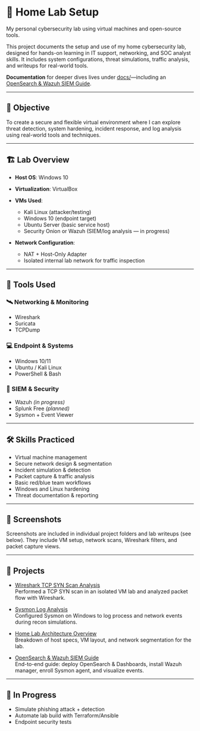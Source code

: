 # 🧪 Home Lab Setup

My personal cybersecurity lab using virtual machines and open-source tools.

This project documents the setup and use of my home cybersecurity lab, designed for hands-on learning in IT support, networking, and SOC analyst skills. It includes system configurations, threat simulations, traffic analysis, and writeups for real-world tools.

**Documentation** for deeper dives lives under [docs/](./docs/)—including an [OpenSearch & Wazuh SIEM Guide](./docs/OpenSearch-Wazuh-SIEM-Guide.md).

---

## 🎯 Objective

To create a secure and flexible virtual environment where I can explore threat detection, system hardening, incident response, and log analysis using real-world tools and techniques.

---

## 🏗️ Lab Overview

- **Host OS**: Windows 10  
- **Virtualization**: VirtualBox  
- **VMs Used**:
  - Kali Linux (attacker/testing)
  - Windows 10 (endpoint target)
  - Ubuntu Server (basic service host)
  - Security Onion or Wazuh (SIEM/log analysis — in progress)

- **Network Configuration**:
  - NAT + Host-Only Adapter
  - Isolated internal lab network for traffic inspection

---

## 🧰 Tools Used

### 🛰️ Networking & Monitoring  
- Wireshark  
- Suricata  
- TCPDump  

### 💻 Endpoint & Systems  
- Windows 10/11  
- Ubuntu / Kali Linux  
- PowerShell & Bash  

### 🔐 SIEM & Security  
- Wazuh *(in progress)*  
- Splunk Free *(planned)*  
- Sysmon + Event Viewer

---

## 🛠️ Skills Practiced

- Virtual machine management  
- Secure network design & segmentation  
- Incident simulation & detection  
- Packet capture & traffic analysis  
- Basic red/blue team workflows  
- Windows and Linux hardening  
- Threat documentation & reporting

---

## 📸 Screenshots

Screenshots are included in individual project folders and lab writeups (see below). They include VM setup, network scans, Wireshark filters, and packet capture views.

---

## 📂 Projects

- [Wireshark TCP SYN Scan Analysis](./wireshark-scan-analysis.md)  
  Performed a TCP SYN scan in an isolated VM lab and analyzed packet flow with Wireshark.

- [Sysmon Log Analysis](./sysmon-log-analysis.md)  
  Configured Sysmon on Windows to log process and network events during recon simulations.

- [Home Lab Architecture Overview](./setup-overview.md)  
  Breakdown of host specs, VM layout, and network segmentation for the lab.

- [OpenSearch & Wazuh SIEM Guide](./docs/OpenSearch-Wazuh-SIEM-Guide.md)  
  End-to-end guide: deploy OpenSearch & Dashboards, install Wazuh manager, enroll Sysmon agent, and visualize events.

---

## 🚧 In Progress

- Simulate phishing attack + detection  
- Automate lab build with Terraform/Ansible  
- Endpoint security tests

